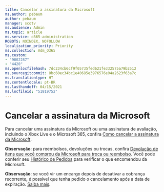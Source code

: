 ```yaml
---
title: Cancelar a assinatura da Microsoft
ms.author: pebaum
author: pebaum
manager: scotv
ms.audience: Admin
ms.topic: article
ms.service: o365-administration
ROBOTS: NOINDEX, NOFOLLOW
localization_priority: Priority
ms.collection: Adm_O365
ms.custom:
- "9002287"
- "4420"
ms.openlocfilehash: 7dc234cb6cf9f05735fed621fe332575a79b2512
ms.sourcegitcommit: 8bc60ec34bc1e40685e3976576e04a2623f63a7c
ms.translationtype: HT
ms.contentlocale: pt-BR
ms.lasthandoff: 04/15/2021
ms.locfileid: "51819752"
---
```

# <a name="cancel-microsoft-subscription"></a>Cancelar a assinatura da Microsoft

Para cancelar uma assinatura da Microsoft ou uma assinatura de avaliação, incluindo o Xbox Live e o Microsoft 365, confira [Como cancelar a assinatura da Microsoft](https://support.microsoft.com/help/4027815).

**Observação**: para reembolsos, devoluções ou trocas, confira [Devolução de itens que você comprou da Microsoft para troca ou reembolso](https://support.microsoft.com/help/10558). Você pode conferir seu [Histórico de Pedidos](https://account.microsoft.com/billing/orders/) para verificar o que encomendou da Microsoft. 

**Observação**: se você vir um encargo depois de desativar a cobrança recorrente, é possível que tenha pedido o cancelamento após a data de expiração. [Saiba mais](https://support.microsoft.com/help/10640). 
